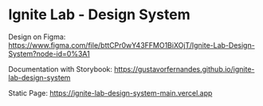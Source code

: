 # Ignite Lab - Design System

Design on Figma: https://www.figma.com/file/bttCPr0wY43FFMO1BiXOjT/Ignite-Lab-Design-System?node-id=0%3A1

Documentation with Storybook: https://gustavorfernandes.github.io/ignite-lab-design-system

Static Page: https://ignite-lab-design-system-main.vercel.app

